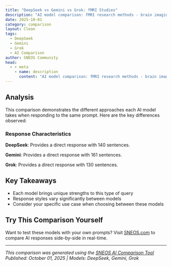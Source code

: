 ```yaml
---
title: "DeepSeek vs Gemini vs Grok: fMRI Studies"
description: "AI model comparison: fMRI research methods - brain imaging and data analysis..."
date: 2025-10-01
category: comparison
layout: Clean
tags:
  - DeepSeek
  - Gemini
  - Grok
  - AI Comparison
author: SNEOS Community
head:
  - - meta
    - name: description
      content: "AI model comparison: fMRI research methods - brain imaging and data analysis..."
---
```


<ChatComparison
  title="DeepSeek vs Gemini vs Grok: fMRI Studies"
  prompt="fMRI research methods - brain imaging and data analysis"
  :responses='{
    "DeepSeek": "Of course. This is an excellent and complex topic. Here is a comprehensive overview of fMRI research methods, covering both brain imaging and data analysis, designed to be accessible to someone new to the field while still providing depth.\n\n### Part 1: The Basics of fMRI Imaging\n\n**What is fMRI?**\nFunctional Magnetic Resonance Imaging (fMRI) is a non-invasive neuroimaging technique that measures and maps brain activity by detecting changes in blood flow and oxygenation. It does not measure neural activity directly but infers it through a correlate.\n\n#### The Core Principle: The BOLD Signal\n\nThe fundamental concept behind most fMRI is the **Blood-Oxygen-Level-Dependent (BOLD) contrast**.\n\n1.  **Neurovascular Coupling:** When a specific brain region becomes active, the neurons there consume more oxygen.\n2.  **Hemodynamic Response:** The body overcompensates for this demand by sending a surge of oxygenated blood to the area. This response is delayed, taking about 2-6 seconds to peak after the neural event.\n3.  **Magnetic Property Difference:** Oxygenated blood (oxyhemoglobin) is diamagnetic, while deoxygenated blood (deoxyhemoglobin) is paramagnetic. This difference affects the MRI signal.\n4.  **The BOLD Signal:** The influx of oxygenated blood *lowers* the concentration of deoxygenated blood. This reduction in deoxygenated blood leads to a *stronger* MRI signal in that area. This increased signal is the **BOLD signal**.\n\nIn short: **More brain activity \u2192 Increased blood flow \u2192 Less deoxygenated blood \u2192 Stronger BOLD signal.**\n\n#### Key Imaging Parameters\n\n*   **Voxels:** The brain is divided into thousands of tiny 3D cubes called **voxels** (volume pixels). Each voxel (e.g., 3x3x3 mm) is the fundamental unit of analysis, and the BOLD signal is measured for each one over time.\n*   **TR (Repetition Time):** The time it takes to acquire one full 3D image (or \u0022volume\u0022) of the brain. A typical TR is 2 seconds. This determines the temporal resolution.\n*   **TE (Echo Time):** The time between the delivery of the radiofrequency pulse and the recording of the signal. It is optimized to maximize BOLD contrast.\n*   **Spatial Resolution:** The size of the voxels. Higher resolution (smaller voxels) provides more precise localization but requires longer scan times or a stronger magnet.\n*   **Temporal Resolution:** The speed at which you can measure changes in brain activity. Limited by the sluggish hemodynamic response (the BOLD signal is slow compared to neural firing).\n\n---\n\n### Part 2: Experimental Design\n\nHow do we use fMRI to answer research questions? It hinges on the experimental design.\n\n#### 1. Block Design\n*   **How it works:** Stimuli or tasks of the same type are grouped into blocks (e.g., 30 seconds of viewing faces, alternated with 30 seconds of viewing houses).\n*   **Advantages:** Generates a strong, robust BOLD signal that is easy to detect. Statistically powerful.\n*   **Disadvantages:** Poor temporal precision. It\u0027s hard to separate the brain\u0027s response to individual stimuli within a block. Predictable for participants.\n\n#### 2. Event-Related Design\n*   **How it works:** Individual, discrete stimuli or trials are presented in a randomized or jittered order, with varying intervals between them.\n*   **Advantages:** Allows analysis of the BOLD response to a single event. Less predictable for participants. Can model trials based on participant behavior (e.g., correct vs. incorrect responses).\n*   **Disadvantages:** The signal for a single trial is weaker and noisier, requiring more trials and sophisticated analysis.\n\n#### 3. Naturalistic Stimuli Design\n*   **How it works:** Participants are scanned while watching a movie, listening to a story, or even during rest (\u0022resting-state fMRI\u0022).\n*   **Advantages:** High ecological validity; it studies the brain in a more natural, dynamic state.\n*   **Disadvantages:** Complex analysis, as there is no simple \u0022on/off\u0022 condition. Often uses inter-subject correlation (ISC) to find brain areas where activity is synchronized across viewers.\n\n---\n\n### Part 3: The fMRI Data Analysis Pipeline\n\nThe raw data from the scanner is not a pretty brain map. It undergoes a extensive multi-step processing pipeline before any statistical testing. This is typically done using software like **SPM**, **FSL**, **AFNI**, or **FreeSurfer**.\n\n#### Preprocessing: Cleaning and Standardizing the Data\n\nThe goal of preprocessing is to remove noise and artifacts and to align all data into a common space to enable group analysis.\n\n1.  **Slice Timing Correction:** Corrects for the fact that different slices within a single 3D volume are acquired at slightly different times.\n2.  **Realignment (Motion Correction):** Participants always move a little bit in the scanner. This step estimates and corrects for this head motion by aligning all volumes to a reference (e.g., the first volume).\n3.  **Coregistration:** Aligns the functional (fMRI) data with a high-resolution anatomical (T1) scan of the same participant for better localization.\n4.  **Normalization (Spatial Normalization):** Warps each individual\u0027s brain to a standard template brain (e.g., MNI space). This allows researchers to compare brain activity across different participants and perform group-level statistics.\n5.  **Spatial Smoothing:** The data is blurred slightly using a Gaussian kernel. This increases the signal-to-noise ratio and helps meet the statistical assumptions of the next steps.\n6.  **Temporal Filtering:** Removes very slow drifts in the signal (e.g., due to scanner drift) and high-frequency noise.\n\n#### Statistical Analysis: Finding \u0022Activation\u0022\n\nThis is where we test our hypotheses about where and when the brain is active.\n\n##### A. First-Level (Subject-Level) Analysis\n*   **Goal:** To find which voxels in *each individual\u0027s* brain are activated by the experimental task.\n*   **Method:**\n    1.  **Model Specification:** The researcher creates a statistical model (usually a **General Linear Model - GLM**) for each voxel\u0027s time series.\n    2.  **Regressors:** The model includes predictors (regressors) that represent the expected BOLD response for each experimental condition (e.g., \u0022Face viewing\u0022 vs. \u0022House viewing\u0022). This expected response is created by convolving the task timing with a model of the hemodynamic response function (HRF).\n    3.  **Parameter Estimation:** The model is fitted to the actual data to find the \u0022beta weight\u0022 for each regressor. A large, positive beta weight for the \u0022Faces\u0022 regressor means that voxel\u0027s signal increased a lot during face viewing.\n    4.  **Contrasts:** Researchers then create \u0022contrasts\u0022 to compare conditions (e.g., [Faces] - [Houses]). This produces a statistical map (e.g., a T-map) for each participant, showing which voxels are significantly more active for Faces than Houses.\n\n##### B. Second-Level (Group-Level) Analysis\n*   **Goal:** To combine the individual contrast maps to make inferences about the population.\n*   **Method:** The contrast maps from all participants are entered into a group-level statistical model (e.g., a one-sample t-test). This produces a final group-level statistical map that shows brain regions consistently activated across all participants.\n\n##### C. Multiple Comparisons Correction\n*   **The Problem:** With ~100,000 voxels tested, a standard statistical threshold (e.g., p \u003C 0.05) would yield thousands of \u0022significant\u0022 activations just by chance (false positives).\n*   **The Solution:** The significance threshold must be corrected. Common methods include:\n    *   **Family-Wise Error (FWE) Rate:** Controls the chance of *any* false positive across the entire brain. Very strict.\n    *   **False Discovery Rate (FDR):** Controls the *proportion* of false positives among the voxels declared active. Less strict than FWE.\n    *   **Cluster-Based Correction:** First, a lenient threshold is applied to individual voxels. Then, only *clusters* of contiguous activated voxels that are larger than a certain size (determined by Monte Carlo simulation) are considered significant.\n\n#### Beyond the GLM: Advanced Analysis Methods\n\n1.  **Functional Connectivity:** Asks \u0022How do different brain regions communicate?\u0022\n    *   **Seed-Based:** Correlates the time series of a pre-defined \u0022seed\u0022 region with the time series of every other voxel in the brain.\n    *   **Independent Component Analysis (ICA):** A data-driven approach that decomposes the fMRI data into spatially independent networks (e.g., the Default Mode Network, Salience Network) that have synchronized activity.\n\n2.  **Multivoxel Pattern Analysis (MVPA) / Machine Learning:** Instead of looking at one voxel at a time, MVPA considers the pattern of activity across many voxels.\n    *   **Goal:** To see if the brain contains *information* about a stimulus or state.\n    *   **Method:** A classifier (e.g., a support vector machine) is trained to distinguish between patterns of brain activity associated with different conditions (e.g., viewing cats vs. dogs). If the classifier can accurately predict the condition on new data, it means the spatial pattern of activity is diagnostic.\n\n3.  **Psychophysiological Interaction (PPI):** A method to see how the functional connectivity between two regions changes depending on a task or psychological context.\n\n### Summary and Key Challenges\n\n*   **fMRI is Indirect:** It measures blood",
    "Gemini": "Okay, let\u0027s break down fMRI research methods, focusing on brain imaging and data analysis. This is a complex field, but I\u0027ll aim for a clear and comprehensive overview.\n\n**I.  What is fMRI?**\n\n*   **Functional Magnetic Resonance Imaging:** A neuroimaging technique used to visualize brain activity.\n*   **How it Works:** fMRI detects changes in blood flow in the brain.  The fundamental principle is that when a brain area is more active, it consumes more oxygen, and to meet this increased demand, blood flow to that area increases. fMRI doesn\u0027t directly measure neuronal activity, but the blood flow changes (hemodynamic response) are highly correlated with it.\n*   **Key Measure: BOLD Signal (Blood-Oxygen-Level Dependent):**  fMRI primarily measures the BOLD signal. Deoxygenated hemoglobin is paramagnetic (distorts magnetic fields), while oxygenated hemoglobin is diamagnetic (less distortion). Changes in the ratio of these two affect the MR signal, which is detected by the scanner. Increased neural activity leads to increased oxygenated hemoglobin, reducing the distortion and increasing the MR signal (a brighter spot on the image).\n\n**II.  Brain Imaging: The Acquisition Process**\n\n1.  **Participants and Ethical Considerations:**\n\n    *   **Informed Consent:**  Participants must be fully informed about the procedure, potential risks, and the research goals.\n    *   **Screening:**  Participants are screened for contraindications (e.g., metal implants, pregnancy) due to the strong magnetic field.\n    *   **Safety:**  MRI environments are carefully controlled to ensure participant safety.\n\n2.  **The MRI Scanner:**\n\n    *   **Strong Magnet:**  fMRI uses a powerful magnet (typically 1.5T, 3T, or 7T) to align the nuclear spins of hydrogen atoms in the body. Stronger magnets generally yield better signal-to-noise ratio.\n    *   **Radiofrequency (RF) Coils:**  RF coils emit and receive radio waves that are used to manipulate and detect the aligned hydrogen atoms. Different coils are used for transmitting and receiving signals.\n    *   **Gradient Coils:**  Gradient coils are used to create spatial variations in the magnetic field, which allow the scanner to localize the signals and create images.\n\n3.  **Data Acquisition Parameters:**\n\n    *   **Sequence Type:**  Most fMRI studies use echo-planar imaging (EPI) sequences because they are fast, which is crucial for capturing the rapid changes in the BOLD signal.\n    *   **Repetition Time (TR):** The time between successive excitations of the same slice.  A shorter TR allows for more frequent sampling of the brain\u0027s activity, but also limits the number of slices that can be acquired. Typical TRs range from 1-3 seconds.\n    *   **Echo Time (TE):** The time between the excitation pulse and the peak of the signal. TE is chosen to maximize sensitivity to the BOLD effect (typically around 30ms at 3T).\n    *   **Flip Angle:**  The angle at which the magnetization vector is rotated by the RF pulse.\n    *   **Voxel Size:**  The size of the 3D \u0022pixels\u0022 in the image. Smaller voxels provide higher spatial resolution but lower signal-to-noise ratio. Common voxel sizes are 2-4 mm isotropic.\n    *   **Number of Slices:** The number of slices acquired to cover the entire brain.\n    *   **Slice Thickness:** The thickness of each slice.\n    *   **Slice Orientation:**  The orientation of the slices (e.g., axial, coronal, sagittal).\n    *   **Field of View (FOV):** The area of the image being acquired.\n    *   **Number of Volumes:** The total number of brain images acquired during the experiment.  This depends on the length of the experiment and the TR.\n\n4.  **Experimental Design:**\n\n    *   **Block Design:**  Participants perform a task for a sustained period (e.g., 20 seconds), followed by a rest period.  This design provides good statistical power for detecting task-related activity.\n    *   **Event-Related Design:**  Stimuli or events are presented in a rapid, randomized order. This design allows for the examination of the neural response to individual events.  Requires more sophisticated statistical analysis.\n    *   **Resting-State fMRI:**  Participants simply lie in the scanner and do not perform any specific task. This design is used to study intrinsic brain activity and functional connectivity.\n\n5.  **Stimulus Presentation and Response Recording:**\n\n    *   **Visual Stimuli:** Presented on a screen that the participant views through a mirror mounted on the head coil.\n    *   **Auditory Stimuli:** Presented through headphones or earplugs.\n    *   **Tactile Stimuli:** Delivered using tactile stimulators.\n    *   **Response Recording:**  Participants typically respond by pressing buttons on a response box.  Reaction time and accuracy are recorded.\n\n**III. Data Analysis: From Raw Images to Meaningful Results**\n\n1.  **Preprocessing:**  A series of steps to clean and prepare the fMRI data for statistical analysis.\n\n    *   **Slice Timing Correction:** Corrects for the fact that slices are acquired at different times within each TR.  This is especially important for event-related designs and long TRs.\n    *   **Realignment (Motion Correction):** Corrects for head movement during the scan.  This is crucial because even small movements can introduce significant noise into the data. Algorithms estimate and correct for translations and rotations of the head.\n    *   **Coregistration:**  Aligns the functional images to a high-resolution anatomical image (usually a T1-weighted image). This allows for accurate localization of brain activity.\n    *   **Normalization:**  Warping individual brains to a standard template (e.g., MNI or Talairach) so that data can be compared across participants. This involves nonlinear transformations to match the shape and size of each brain to the template.\n    *   **Smoothing:**  Applies a Gaussian filter to the images to blur them slightly. This increases the signal-to-noise ratio and accounts for individual differences in brain anatomy.  The amount of smoothing is typically specified by the full-width at half-maximum (FWHM) of the Gaussian kernel.\n    *   **Artifact Removal:**  Identifies and removes artifacts in the data, such as those caused by scanner noise, physiological noise (e.g., heart rate, respiration), and movement artifacts.  Independent Component Analysis (ICA) is a common technique for artifact removal.\n\n2.  **Statistical Analysis (First-Level Analysis):**  Analyzes the data from each individual participant.\n\n    *   **General Linear Model (GLM):** The most common statistical model used in fMRI. The GLM models the BOLD signal as a linear combination of explanatory variables (regressors) that represent the experimental conditions.\n    *   **Design Matrix:**  A matrix that specifies the timing and duration of each experimental condition.\n    *   **Convolving with Hemodynamic Response Function (HRF):** The regressors are convolved with a canonical HRF to account for the delayed and smoothed nature of the BOLD response.\n    *   **Contrast Maps:**  Statistical maps that show the difference in brain activity between different experimental conditions.  For example, a contrast map might show the brain regions that are more active during a working memory task compared to a control task.\n    *   **Statistical Parametric Maps (SPMs):** The contrast maps are converted into statistical parametric maps, which show the t-values or z-scores associated with each voxel. These maps are then thresholded to identify regions of significant activity.\n\n3.  **Statistical Analysis (Second-Level Analysis):**  Analyzes the data across a group of participants.\n\n    *   **Group-Level GLM:**  A GLM is used to analyze the contrast maps from the first-level analysis.  This allows researchers to identify brain regions that show consistent activity across participants.\n    *   **Fixed-Effects Analysis:**  Assumes that all participants have the same underlying effect.  This analysis is more sensitive but less generalizable.\n    *   **Random-Effects Analysis:**  Treats participants as a random sample from the population. This analysis is more generalizable but less sensitive.\n    *   **Non-Parametric Methods:** These are used when the assumptions of parametric tests are not met (e.g., the data are not normally distributed).\n    *   **Regions of Interest (ROI) Analysis:**  Focuses on the activity in specific brain regions that are hypothesized to be involved in the task. This approach can increase statistical power.\n\n4.  **Multiple Comparisons Correction:**\n\n    *   **Problem:**  fMRI involves testing a large number of voxels (e.g., hundreds of thousands), which increases the risk of false positives.\n    *   **Methods:**  Several methods are used to correct for multiple comparisons, including:\n        *   **Family-Wise Error (FWE) Correction:**  Controls the probability of making at least one false positive across the entire brain.  Bonferroni correction is a simple but conservative FWE correction method.\n        *   **False Discovery Rate (FDR) Correction:**  Controls the expected proportion of false positives among the rejected hypotheses. FDR correction is less conservative than FWE correction.\n        *   **Cluster-Based Thresholding:**  Identifies clusters of contiguous voxels that exceed a certain threshold. This approach can increase statistical power while controlling for false positives.\n\n5.  **Visualization and Interpretation:**\n\n    *   **Overlaying Activation Maps on Anatomical Images:**  The significant activation maps are overlaid on high-resolution anatomical images to visualize the location of the brain activity.\n    *   **Reporting Results:**  The results are typically reported in terms of the brain regions that show significant activity, the magnitude of the activity, and the statistical significance.\n    *   **Careful Interpretation:**  It is important to interpret fMRI results cautiously, considering the limitations of the technique and the potential for confounding factors. Correlation does not equal causation!\n\n**IV.  Advanced fMRI Techniques**\n\n*   **Multivariate Pattern Analysis (MVPA):**  Uses machine learning algorithms to decode mental states from patterns of brain activity.  More sensitive than univariate GLM.\n*   **Dynamic Causal Modeling (DCM):**  A technique for modeling the causal relationships between brain regions.\n*   **Resting-State Functional Connectivity:**  Examines the correlations in brain activity between different regions during rest.\n*   **Arterial Spin Labeling (ASL):** An alternative to BOLD fMRI that directly measures cerebral blood flow.\n*   **fMRI Adaptation:**  Uses repeated presentation of stimuli to investigate neural representations.\n*   **Real-Time fMRI:**  Provides feedback to participants about their brain activity, which can be used for neurofeedback training.\n*   **Multi-modal Imaging:** Combining fMRI with other techniques (e.g., EEG, TMS, MEG) to gain a more complete understanding of brain function.\n\n**V.  Software Packages**\n\nSeveral software packages are commonly used for fMRI data analysis, including:\n\n*   **SPM (Statistical Parametric Mapping):**  A widely used toolbox for MATLAB.\n*   **FSL (FMRIB Software Library):**  A comprehensive software package developed at the University of Oxford.\n*   **AFNI (Analysis of Functional NeuroImages):**  A powerful software package developed at the National Institute of Mental Health.\n*   **BrainVoyager:** A commercial software package with a user-friendly interface.\n*   **Nipype:** A Python-based framework for automating neuroimaging workflows.\n\n**VI.  Limitations of fMRI**\n\n*   **Temporal Resolution:**  fMRI has relatively poor temporal resolution compared to EEG or MEG (on the order of seconds).\n*   **Spatial Resolution:**  fMRI\u0027s spatial resolution is limited by the size of the voxels and the blurring introduced by smoothing.\n*   **Indirect Measure of Neural Activity:**  fMRI measures the BOLD signal, which is an indirect measure of neural activity.\n*   **Susceptibility Artifacts:**  fMRI is susceptible to artifacts caused by air-tissue interfaces (e.g., in the orbitofrontal cortex and temporal lobes).\n*   **Cost and Accessibility:**  fMRI scanners are expensive and require specialized expertise to operate.\n*   **Correlation vs. Causation:**  fMRI studies can only establish correlations between brain activity and behavior, not causation.\n\n**VII.  Key Considerations for fMRI Research**\n\n*   **Well-Defined Research Question:**  A clear and specific research question is essential for designing an effective fMRI study.\n*   **Appropriate Experimental Design:**  The experimental design should be carefully chosen to address the research question.\n*   **Rigorous Data Analysis:**  The data should be analyzed using appropriate statistical methods and multiple comparisons correction.\n*   **Careful Interpretation:**  The results should be interpreted cautiously, considering the limitations of the technique and the potential for confounding factors.\n*   **Replication:** Replication of findings across multiple studies is crucial for validating fMRI results.\n*   **Transparency and Open Science:**  Sharing data and analysis scripts can promote transparency and reproducibility in fMRI research.\n\n**In summary, fMRI is a powerful tool for investigating brain function, but it requires careful experimental design, rigorous data analysis, and cautious interpretation.  It\u0027s a complex field, but hopefully this overview provides a solid foundation for understanding fMRI research methods.**\n\nDo you have any specific questions about any of these aspects? For example, are you interested in:\n\n*   A specific preprocessing step?\n*   A particular experimental design?\n*   A certain type of statistical analysis?\n*   The comparison of fMRI to other neuroimaging techniques?\n",
    "Grok": "Functional Magnetic Resonance Imaging (fMRI) is a powerful, non-invasive neuroimaging technique used to study brain activity by measuring changes in blood flow related to neural activity. It is widely used in cognitive neuroscience, psychology, and clinical research to investigate brain function and connectivity. Below is an overview of fMRI research methods, including brain imaging techniques and data analysis approaches.\n\n---\n\n### **1. Principles of fMRI**\nfMRI is based on the **Blood Oxygen Level Dependent (BOLD) signal**, which reflects changes in blood oxygenation resulting from neural activity. When a brain region becomes active, it consumes more oxygen, leading to a localized increase in blood flow. This change in the ratio of oxygenated to deoxygenated hemoglobin alters the magnetic properties detected by the MRI scanner, producing the BOLD signal.\n\n- **Temporal Resolution:** fMRI has a moderate temporal resolution (on the order of seconds), as the BOLD signal lags behind neural activity by 2-6 seconds.\n- **Spatial Resolution:** fMRI offers high spatial resolution (typically 1-3 mm per voxel), allowing precise localization of brain activity.\n\n---\n\n### **2. fMRI Research Design**\nfMRI studies typically involve designing experiments to elicit specific brain activity. Common paradigms include:\n\n- **Task-Based fMRI:** Participants perform specific tasks (e.g., motor, cognitive, or sensory) while in the scanner to map brain regions associated with those tasks. Designs include:\n  - **Block Design:** Alternating periods of task and rest (e.g., 20 seconds of finger tapping, 20 seconds of rest).\n  - **Event-Related Design:** Short, discrete stimuli or tasks are presented with varying intervals to measure the hemodynamic response to individual events.\n- **Resting-State fMRI:** Participants lie still without performing any specific task, allowing researchers to study intrinsic brain connectivity and networks (e.g., the default mode network).\n- **Naturalistic Paradigms:** Participants are exposed to real-world stimuli (e.g., watching a movie) to study brain activity in more ecologically valid contexts.\n\n---\n\n### **3. Brain Imaging: Data Acquisition**\nfMRI data acquisition involves several key steps and considerations:\n\n#### **a. MRI Scanner and Hardware**\n- **Field Strength:** Most fMRI studies use 1.5T or 3T MRI scanners, though 7T scanners are increasingly used for higher resolution.\n- **Sequences:** Echo-Planar Imaging (EPI) is the most common sequence for fMRI due to its fast acquisition speed, though other sequences like spiral imaging may be used.\n- **Field of View (FOV) and Voxel Size:** Researchers balance spatial resolution (smaller voxels) with signal-to-noise ratio (SNR). Typical voxel sizes are 2-3 mm\u00B3.\n- **Repetition Time (TR):** The time between successive acquisitions of brain volumes (usually 1-3 seconds). Shorter TRs improve temporal resolution but may reduce SNR.\n\n#### **b. Participant Preparation**\n- **Screening:** Ensure participants are safe for MRI (no metal implants, claustrophobia concerns).\n- **Instructions:** Participants are briefed on tasks and instructed to minimize head movement, as even small movements can introduce artifacts.\n- **Comfort:** Use padding or head restraints to reduce motion and ensure participant comfort during long scans.\n\n#### **c. Artifacts and Noise**\n- **Motion Artifacts:** Head movement can distort data; corrected during preprocessing.\n- **Physiological Noise:** Heartbeat and respiration can affect the BOLD signal; often mitigated using physiological monitoring or data correction.\n- **Scanner Drift:** Gradual changes in signal over time; corrected during analysis.\n\n---\n\n### **4. Data Analysis**\nfMRI data analysis is a multi-step process to extract meaningful information from raw brain imaging data. It typically involves the following stages:\n\n#### **a. Preprocessing**\nPreprocessing corrects for artifacts and prepares data for statistical analysis. Common steps include:\n1. **Realignment (Motion Correction):** Aligns all volumes in a time series to correct for head motion using rigid-body transformations.\n2. **Slice-Timing Correction:** Adjusts for differences in acquisition time across slices within a volume, especially important for event-related designs.\n3. **Normalization:** Maps individual brain images to a standard template (e.g., MNI space) to allow group comparisons, using anatomical reference images (e.g., T1-weighted scans).\n4. **Smoothing:** Applies a Gaussian kernel to increase SNR and account for small anatomical differences across participants. Typical kernel sizes are 4-8 mm Full Width at Half Maximum (FWHM).\n5. **Temporal Filtering:** Removes low-frequency drifts (e.g., scanner drift) and sometimes high-frequency noise (e.g., physiological artifacts).\n\n#### **b. Statistical Modeling**\nThe goal is to identify brain regions associated with specific tasks or conditions.\n- **General Linear Model (GLM):** Most common approach for task-based fMRI. The BOLD signal in each voxel is modeled as a linear combination of task-related regressors (e.g., task timing convolved with a hemodynamic response function, HRF) and nuisance regressors (e.g., motion parameters).\n  - Outputs: Beta weights (effect sizes) for each condition and statistical maps (e.g., t-maps or z-maps) showing significant activation.\n- **Multiple Comparisons Correction:** Adjusts for the large number of voxels tested (e.g., using Family-Wise Error [FWE] correction, False Discovery Rate [FDR], or cluster-based thresholding).\n- **Region of Interest (ROI) Analysis:** Focuses on specific brain regions rather than whole-brain analysis, often based on prior hypotheses.\n\n#### **c. Connectivity Analysis (Resting-State fMRI)**\n- **Seed-Based Correlation:** Measures the correlation of BOLD signal fluctuations between a seed region and other brain areas to identify functional connectivity.\n- **Independent Component Analysis (ICA):** Identifies independent networks of brain activity (e.g., default mode network) without a predefined seed.\n- **Graph Theory Analysis:** Models the brain as a network of nodes (regions) and edges (connections) to study large-scale brain organization.\n\n#### **d. Advanced Analysis Techniques**\n- **Multivariate Pattern Analysis (MVPA):** Uses machine learning to decode patterns of brain activity associated with specific stimuli or conditions (e.g., distinguishing between object categories).\n- **Dynamic Causal Modeling (DCM):** Investigates effective connectivity, modeling how brain regions influence each other during a task.\n- **Real-Time fMRI (rt-fMRI):** Provides immediate feedback of brain activity, often used in neurofeedback studies.\n\n#### **e. Software Tools**\nCommon tools for fMRI data analysis include:\n- **SPM (Statistical Parametric Mapping):** Widely used for preprocessing and GLM analysis.\n- **FSL (FMRIB Software Library):** Tools for preprocessing, GLM, and connectivity analysis.\n- **AFNI (Analysis of Functional NeuroImages):** Focuses on preprocessing and advanced statistical modeling.\n- **FreeSurfer:** Primarily for structural MRI processing and cortical surface reconstruction.\n- **Python/MATLAB-Based Tools:** Libraries like Nilearn (Python) and custom MATLAB scripts for advanced analyses (e.g., MVPA).\n\n---\n\n### **5. Interpretation and Reporting**\n- **Activation Maps:** Report brain regions showing significant activity, often overlaid on a standard brain template (e.g., MNI space).\n- **Effect Sizes:** Quantify the magnitude of BOLD signal changes in activated regions.\n- **Connectivity Results:** Describe functional or effective connectivity between regions.\n- **Limitations:** Acknowledge potential confounds (e.g., participant motion, BOLD signal lag, small sample sizes) and avoid over-interpretation of reverse inference (inferring mental processes solely from brain activation).\n\n---\n\n### **6. Challenges and Considerations in fMRI Research**\n- **Reproducibility:** Variability in experimental design, analysis pipelines, and participant populations can affect results. Standardizing methods and sharing data (e.g., via Open Science initiatives) helps address this.\n- **Individual Differences:** Brain anatomy and function vary across individuals, necessitating group-level analyses or individualized approaches.\n- **Ethical Concerns:** Ensure participant consent, data privacy, and careful interpretation of results to avoid stigmatization or misuse.\n- **Cost and Accessibility:** fMRI is expensive and requires specialized equipment and expertise, limiting its availability in some settings.\n\n---\n\n### **7. Applications of fMRI**\n- **Cognitive Neuroscience:** Mapping brain regions involved in perception, memory, decision-making, and emotion.\n- **Clinical Research:** Studying brain alterations in disorders like depression, schizophrenia, and Alzheimer\u0027s disease, as well as guiding surgical planning (e.g., identifying eloquent cortex).\n- **Neurofeedback:** Training individuals to modulate brain activity for therapeutic purposes (e.g., in anxiety or ADHD).\n- **Neuromarketing and Social Neuroscience:** Investigating consumer behavior and social interactions through brain activity.\n\n---\n\nfMRI is a cornerstone of modern neuroscience, offering insights into the dynamic workings of the human brain. However, it requires careful experimental design, rigorous data analysis, and thoughtful interpretation to ensure valid and meaningful conclusions. If you\u0027d like to dive deeper into a specific aspect (e.g., resting-state analysis or MVPA), feel free to ask!"
  }'
  published-date="12:00"
/>

## Analysis

This comparison demonstrates the different approaches each AI model takes when responding to the same prompt. Here are the key differences observed:

### Response Characteristics

**DeepSeek**: Provides a direct response with 140 sentences. 

**Gemini**: Provides a direct response with 161 sentences. 

**Grok**: Provides a direct response with 130 sentences. 

## Key Takeaways

- Each model brings unique strengths to this type of query
- Response styles vary significantly between models
- Consider your specific use case when choosing between these models

## Try This Comparison Yourself

Want to test these models with your own prompts? Visit [SNEOS.com](https://sneos.com) to compare AI responses side-by-side in real-time.

---

*This comparison was generated using the [SNEOS AI Comparison Tool](https://sneos.com)*
*Published: October 01, 2025 | Models: DeepSeek, Gemini, Grok*
